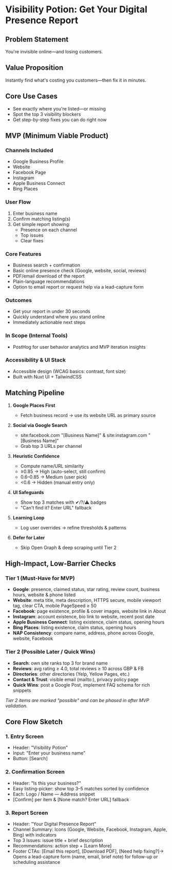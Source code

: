 # Visibility Potion: Get Your Digital Presence Report

## Problem Statement
You're invisible online—and losing customers.

## Value Proposition
Instantly find what's costing you customers—then fix it in minutes.

## Core Use Cases
- See exactly where you're listed—or missing
- Spot the top 3 visibility blockers
- Get step-by-step fixes you can do right now

## MVP (Minimum Viable Product)

### Channels Included
- Google Business Profile
- Website
- Facebook Page
- Instagram
- Apple Business Connect
- Bing Places

### User Flow
1. Enter business name
2. Confirm matching listing(s)
3. Get simple report showing:
   - Presence on each channel
   - Top issues
   - Clear fixes

### Core Features
- Business search + confirmation
- Basic online presence check (Google, website, social, reviews)
- PDF/email download of the report
- Plain-language recommendations
- Option to email report or request help via a lead-capture form

### Outcomes
- Get your report in under 30 seconds
- Quickly understand where you stand online
- Immediately actionable next steps

### In Scope (Internal Tools)
- PostHog for user behavior analytics and MVP iteration insights

### Accessibility & UI Stack
- Accessible design (WCAG basics: contrast, font size)
- Built with Nuxt UI + TailwindCSS

## Matching Pipeline

1. **Google Places First**
   - Fetch business record → use its website URL as primary source

2. **Social via Google Search**
   - site:facebook.com "[Business Name]" & site:instagram.com "[Business Name]"
   - Grab top 3 URLs per channel

3. **Heuristic Confidence**
   - Compute name/URL similarity
   - ≥0.85 → High (auto-select, still confirm)
   - 0.6–0.85 → Medium (user pick)
   - <0.6 → Hidden (manual entry only)

4. **UI Safeguards**
   - Show top 3 matches with ✔/?/⚠ badges
   - "Can't find it? Enter URL" fallback

5. **Learning Loop**
   - Log user overrides → refine thresholds & patterns

6. **Defer for Later**
   - Skip Open Graph & deep scraping until Tier 2

## High-Impact, Low-Barrier Checks

### Tier 1 (Must-Have for MVP)
- **Google**: presence, claimed status, star rating, review count, business hours, website & phone listed
- **Website**: meta title, meta description, HTTPS secure, mobile viewport tag, clear CTA, mobile PageSpeed ≥ 50
- **Facebook**: page existence, profile & cover images, website link in About
- **Instagram**: account existence, bio link to website, recent post date
- **Apple Business Connect**: listing existence, claim status, opening hours
- **Bing Places**: listing existence, claim status, opening hours
- **NAP Consistency**: compare name, address, phone across Google, website, Facebook

### Tier 2 (Possible Later / Quick Wins)
- **Search**: own site ranks top 3 for brand name
- **Reviews**: avg rating ≥ 4.0, total reviews ≥ 10 across GBP & FB
- **Directories**: other directories (Yelp, Yellow Pages, etc.)
- **Contact & Trust**: visible email (mailto:), privacy policy page
- **Quick Wins**: post a Google Post, implement FAQ schema for rich snippets

*Tier 2 items are marked "possible" and can be phased in after MVP validation.*

## Core Flow Sketch

### 1. Entry Screen
- Header: "Visibility Potion"
- Input: "Enter your business name"
- Button: [Search]

### 2. Confirmation Screen
- Header: "Is this your business?"
- Easy listing-picker: show top 3–5 matches sorted by confidence
- Each: Logo / Name — Address snippet
- [Confirm] per item & [None match? Enter URL] fallback

### 3. Report Screen
- Header: "Your Digital Presence Report"
- Channel Summary: Icons (Google, Website, Facebook, Instagram, Apple, Bing) with indicators
- Top 3 Issues: issue title + brief description
- Recommendations: action step + [Learn More]
- Footer CTAs: [Email this report], [Download PDF], [Need help fixing?]→ Opens a lead-capture form (name, email, brief note) for follow-up or scheduling assistance

